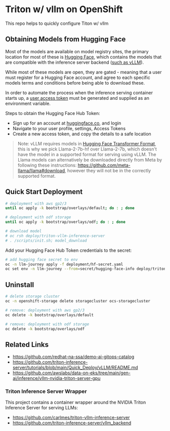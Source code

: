 # Triton w/ vllm on OpenShift

This repo helps to quickly configure Titon w/ vllm

## Obtaining Models from Hugging Face

Most of the models are available on model registry sites, the primary location for most of these is [Hugging Face](https://huggingface.co), which contains the models that are compatible with the inference server backend ([such as vLLM](https://docs.vllm.ai/en/stable/models/supported_models.html)).

While most of these models are open, they are gated - meaning that a user must register for a Hugging Face account, and agree to each specific models terms and conditions before being able to download these.

In order to automate the process when the inference serving container starts up, a [user access token](https://huggingface.co/docs/hub/security-tokens) must be generated and supplied as an environment variable.

Steps to obtain the Hugging Face Hub Token:

- Sign up for an account at [huggingface.co](https://huggingface.co), and login
- Navigate to your user profile, settings, Access Tokens
- Create a new access token, and copy the details to a safe location

> Note: vLLM requires models in [Hugging Face Transformer Format](https://docs.vllm.ai/en/stable/models/supported_models.html#supported-models), this is why we pick Llama-2-7b-hf over Llama-2-7b, which doesn't have the model in a supported format for serving using vLLM. The Llama models can alternatively be downloaded directly from Meta by following these instructions: https://github.com/meta-llama/llama#download, however they will not be in the correctly supported format.

## Quick Start Deployment

```sh
# deployment with aws gp2/3
until oc apply -k bootstrap/overlays/default; do : ; done

# deployment with odf storage
until oc apply -k bootstrap/overlays/odf; do : ; done

# download model
# oc rsh deploy/triton-vllm-inference-server
# . /scripts/init.sh; model_download
```

Add your Hugging Face Hub Token credentials to the secret:

```sh
# add hugging face secret to env
oc -n llm-journey apply -f deployment/hf-secret.yaml
oc set env -n llm-journey --from=secret/hugging-face-info deploy/triton-vllm-inference-server
```

## Uninstall

```sh
# delete storage cluster
oc -n openshift-storage delete storagecluster ocs-storagecluster

# remove: deployment with aws gp2/3
oc delete -k bootstrap/overlays/default

# remove: deployment with odf storage
oc delete -k bootstrap/overlays/odf
```

## Related Links

- https://github.com/redhat-na-ssa/demo-ai-gitops-catalog
- https://github.com/triton-inference-server/tutorials/blob/main/Quick_Deploy/vLLM/README.md
- https://github.com/awslabs/data-on-eks/tree/main/gen-ai/inference/vllm-nvidia-triton-server-gpu

### Triton Inference Server Wrapper

This project contains a container wrapper around the NVIDIA Triton Inference Server for serving LLMs:

- https://github.com/carlmes/triton-vllm-inference-server
- https://github.com/triton-inference-server/vllm_backend
